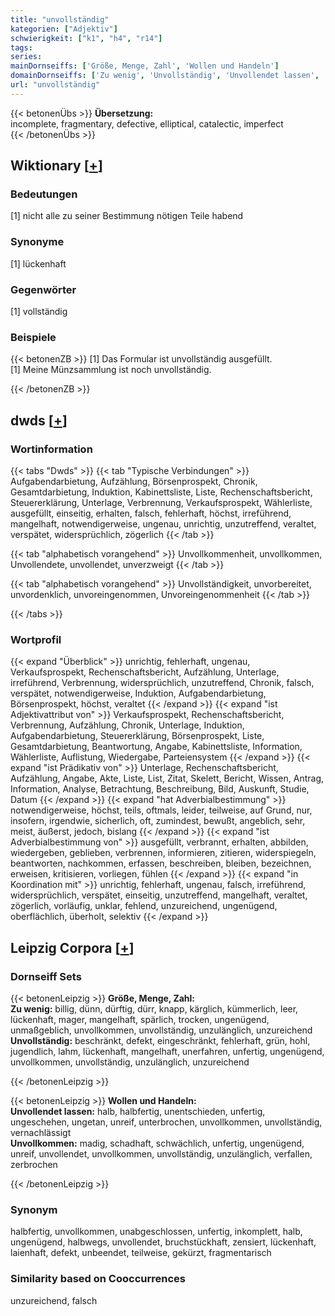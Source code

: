 ```yaml
---
title: "unvollständig"
kategorien: ["Adjektiv"]
schwierigkeit: ["k1", "h4", "r14"]
tags:
series:
mainDornseiffs: ['Größe, Menge, Zahl', 'Wollen und Handeln']
domainDornseiffs: ['Zu wenig', 'Unvollständig', 'Unvollendet lassen', 'Unvollkommen']
url: "unvollständig"
---
```


{{< betonenÜbs >}}
**Übersetzung:**  
incomplete, fragmentary, defective, elliptical, catalectic, imperfect  
{{< /betonenÜbs >}}

## Wiktionary [[+](https://de.wiktionary.org/wiki/unvollständig)]

### Bedeutungen
[1] nicht alle zu seiner Bestimmung nötigen Teile habend  

### Synonyme
[1] lückenhaft  

### Gegenwörter
[1] vollständig  

### Beispiele
{{< betonenZB >}}
[1] Das Formular ist unvollständig ausgefüllt.  
[1] Meine Münzsammlung ist noch unvollständig.  

{{< /betonenZB >}}


## dwds [[+](https://www.dwds.de/wb/unvollständig)]

### Wortinformation
{{< tabs "Dwds" >}}
{{< tab "Typische Verbindungen" >}}
Aufgabendarbietung, Aufzählung, Börsenprospekt, Chronik, Gesamtdarbietung, Induktion, Kabinettsliste, Liste, Rechenschaftsbericht, Steuererklärung, Unterlage, Verbrennung, Verkaufsprospekt, Wählerliste, ausgefüllt, einseitig, erhalten, falsch, fehlerhaft, höchst, irreführend, mangelhaft, notwendigerweise, ungenau, unrichtig, unzutreffend, veraltet, verspätet, widersprüchlich, zögerlich
{{< /tab >}}

{{< tab "alphabetisch vorangehend" >}}
Unvollkommenheit, unvollkommen, Unvollendete, unvollendet, unverzweigt
{{< /tab >}}

{{< tab "alphabetisch vorangehend" >}}
Unvollständigkeit, unvorbereitet, unvordenklich, unvoreingenommen, Unvoreingenommenheit
{{< /tab >}}

{{< /tabs >}}

### Wortprofil
{{< expand "Überblick" >}} unrichtig, fehlerhaft, ungenau, Verkaufsprospekt, Rechenschaftsbericht, Aufzählung, Unterlage, irreführend, Verbrennung, widersprüchlich, unzutreffend, Chronik, falsch, verspätet, notwendigerweise, Induktion, Aufgabendarbietung, Börsenprospekt, höchst, veraltet {{< /expand >}}
{{< expand "ist Adjektivattribut von" >}} Verkaufsprospekt, Rechenschaftsbericht, Verbrennung, Aufzählung, Chronik, Unterlage, Induktion, Aufgabendarbietung, Steuererklärung, Börsenprospekt, Liste, Gesamtdarbietung, Beantwortung, Angabe, Kabinettsliste, Information, Wählerliste, Auflistung, Wiedergabe, Parteiensystem {{< /expand >}}
{{< expand "ist Prädikativ von" >}} Unterlage, Rechenschaftsbericht, Aufzählung, Angabe, Akte, Liste, List, Zitat, Skelett, Bericht, Wissen, Antrag, Information, Analyse, Betrachtung, Beschreibung, Bild, Auskunft, Studie, Datum {{< /expand >}}
{{< expand "hat Adverbialbestimmung" >}} notwendigerweise, höchst, teils, oftmals, leider, teilweise, auf Grund, nur, insofern, irgendwie, sicherlich, oft, zumindest, bewußt, angeblich, sehr, meist, äußerst, jedoch, bislang {{< /expand >}}
{{< expand "ist Adverbialbestimmung von" >}} ausgefüllt, verbrannt, erhalten, abbilden, wiedergeben, geblieben, verbrennen, informieren, zitieren, widerspiegeln, beantworten, nachkommen, erfassen, beschreiben, bleiben, bezeichnen, erweisen, kritisieren, vorliegen, fühlen {{< /expand >}}
{{< expand "in Koordination mit" >}} unrichtig, fehlerhaft, ungenau, falsch, irreführend, widersprüchlich, verspätet, einseitig, unzutreffend, mangelhaft, veraltet, zögerlich, vorläufig, unklar, fehlend, unzureichend, ungenügend, oberflächlich, überholt, selektiv {{< /expand >}}

## Leipzig Corpora [[+](https://corpora.uni-leipzig.de/en/res?word=unvollständig&corpusId=deu_newscrawl-public_2018)]

### Dornseiff Sets
{{< betonenLeipzig >}}
**Größe, Menge, Zahl:**  
**Zu wenig:** billig, dünn, dürftig, dürr, knapp, kärglich, kümmerlich, leer, lückenhaft, mager, mangelhaft, spärlich, trocken, ungenügend, unmaßgeblich, unvollkommen, unvollständig, unzulänglich, unzureichend  
**Unvollständig:** beschränkt, defekt, eingeschränkt, fehlerhaft, grün, hohl, jugendlich, lahm, lückenhaft, mangelhaft, unerfahren, unfertig, ungenügend, unvollkommen, unvollständig, unzulänglich, unzureichend  

{{< /betonenLeipzig >}}


{{< betonenLeipzig >}}
**Wollen und Handeln:**  
**Unvollendet lassen:** halb, halbfertig, unentschieden, unfertig, ungeschehen, ungetan, unreif, unterbrochen, unvollkommen, unvollständig, vernachlässigt  
**Unvollkommen:** madig, schadhaft, schwächlich, unfertig, ungenügend, unreif, unvollendet, unvollkommen, unvollständig, unzulänglich, verfallen, zerbrochen  

{{< /betonenLeipzig >}}

### Synonym
halbfertig, unvollkommen, unabgeschlossen, unfertig, inkomplett, halb, ungenügend, halbwegs, unvollendet, bruchstückhaft, zensiert, lückenhaft, laienhaft, defekt, unbeendet, teilweise, gekürzt, fragmentarisch


### Similarity based on Cooccurrences
unzureichend, falsch

